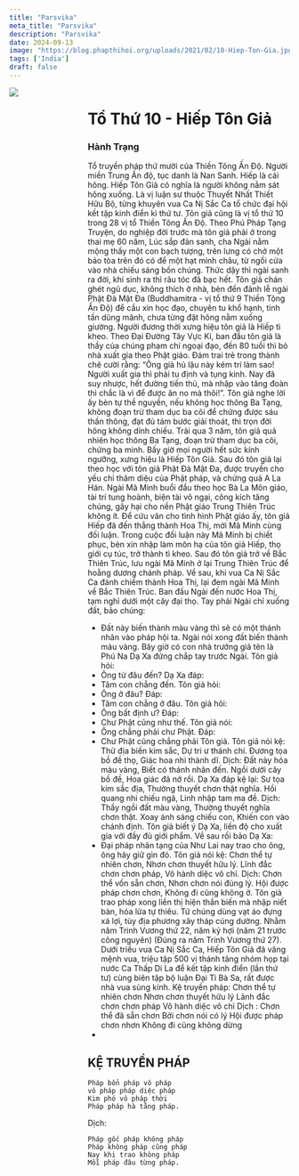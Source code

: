 ```yaml
---
title: "Parsvika"
meta_title: "Parsvika"
description: "Parsvika"
date: 2024-09-13
image: "https://blog.phapthihoi.org/uploads/2021/02/10-Hiep-Ton-Gia.jpg"
tags: ['India']
draft: false
---
```


<div style="display: flex; justify-content: space-between;">

  <div style="flex: 1; padding-right: 10px;">
    <img decoding="async" src="https://blog.phapthihoi.org/uploads/2021/02/10-Hiep-Ton-Gia.jpg">
  </div>

  <div style="flex: 3; padding-left: 10px;">
    <h1>Tổ Thứ 10 - Hiếp Tôn Giả</h1>
    <h3>Hành Trạng</h3>

Tổ truyền pháp thứ mười của Thiền Tông Ấn Độ.
Người miền Trung Ấn độ, tục danh là Nan Sanh. Hiếp là cái hông. Hiếp Tôn Giả có nghĩa là người không nằm sát hông xuống.
Là vị luận sư thuộc Thuyết Nhất Thiết Hữu Bộ, từng khuyên vua Ca Nị Sắc Ca tổ chức đại hội kết tập kinh điển kì thứ tư. Tôn giả cũng là vị tổ thứ 10 trong 28 vị tổ Thiền Tông Ấn Độ. Theo Phú Pháp Tạng Truyện, do nghiệp đời trước mà tôn giả phải ở trong thai mẹ 60 năm, Lúc sắp đản sanh, cha Ngài nằm mộng thấy một con bạch tượng, trên lưng có chở một bảo tòa trên đó có để một hạt minh châu, từ ngồi cửa vào nhà chiếu sáng bốn chúng. Thức dậy thì ngài sanh ra đời, khi sinh ra thì râu tóc đã bạc hết. Tôn giả chán ghét ngũ dục, không thích ở nhà, bèn đến đảnh lễ ngài Phật Đà Mật Đa (Buddhamitra - vị tổ thứ 9 Thiền Tông Ấn Độ) để cầu xin học đạo, chuyên tu khổ hạnh, tinh tấn dũng mãnh, chưa từng đặt hông nằm xuống giường. Người đương thời xưng hiệu tôn giả là Hiếp tì kheo.
Theo Đại Đường Tây Vực Kí, ban đầu tôn giả là thầy của chúng phạm chí ngoại đạo, đến 80 tuổi thì bỏ nhà xuất gia theo Phật giáo. Đám trai trẻ trong thành chê cười rằng: “Ông già hủ lậu này kém trí làm sao! Người xuất gia thì phải tu định và tụng kinh. Nay đã suy nhược, hết đường tiến thủ, mà nhập vào tăng đoàn thì chắc là vì để được ăn no mà thôi!”. Tôn giả nghe lời ấy bèn tự thề nguyền, nếu không học thông Ba Tạng, không đoạn trừ tham dục ba cõi để chứng được sáu thần thông, đạt đủ tám bước giải thoát, thì trọn đời hông không dính chiếu. Trải qua 3 năm, tôn giả quả nhiên học thông Ba Tạng, đoạn trừ tham dục ba cõi, chứng ba minh. Bấy giờ mọi người hết sức kính ngưỡng, xưng hiệu là Hiếp Tôn Giả. Sau đó tôn giả lại theo học với tôn giả Phật Đà Mật Đa, được truyền cho yếu chỉ thâm diệu của Phật pháp, và chứng quả A La Hán.
Ngài Mã Minh buổi đầu theo học Bà La Môn giáo, tài trí tung hoành, biện tài vô ngại, công kích tăng chúng, gây hại cho nền Phật giáo Trung Thiên Trúc không ít. Để cứu vãn cho tình hình Phật giáo ấy, tôn giả Hiếp đã đến thẳng thành Hoa Thị, mời Mã Minh cùng đối luận. Trong cuộc đối luận này Mã Minh bị chiết phục, bèn xin nhập làm môn hạ của tôn giả Hiếp, thọ giới cụ túc, trở thành tì kheo. Sau đó tôn giả trở về Bắc Thiên Trúc, lưu ngài Mã Minh ở lại Trung Thiên Trúc để hoằng dương chánh pháp. Về sau, khi vua Ca Nị Sắc Ca đánh chiếm thành Hoa Thị, lại đem ngài Mã Minh về Bắc Thiên Trúc.
Ban đầu Ngài đến nước Hoa Thị, tạm nghỉ dưới một cây đại thọ. Tay phải Ngài chỉ xuống đất, bảo chúng:
- Đất này biến thành màu vàng thì sẽ có một thánh nhân vào pháp hội ta.
  Ngài nói xong đất biến thành màu vàng. Bây giờ có con nhà trưởng giả tên là Phú Na Dạ Xa đứng chắp tay trước Ngài.
  Tôn giả hỏi:
- Ông từ đâu đến?
  Dạ Xa đáp:
- Tâm con chẳng đến.
  Tôn giả hỏi:
- Ông ở đâu?
  Đáp:
- Tâm con chẳng ở đâu.
  Tôn giả hỏi:
- Ông bất định ư?
  Đáp:
- Chư Phật cũng như thế.
  Tôn giả nói:
- Ông chẳng phải chư Phật.
  Đáp:
- Chư Phật cũng chẳng phải Tôn giả.
  Tôn giả nói kệ:
  Thử địa biến kim sắc,
  Dự tri ư thánh chí.
  Đương tọa bồ đề thọ,
  Giác hoa nhi thành dĩ.
  Dịch:
  Đất này hóa màu vàng,
  Biết có thánh nhân đến.
  Ngồi dưới cây bồ đề,
  Hoa giác đã nở rồi.
  Dạ Xa đáp kệ lại:
  Sư tọa kim sắc địa,
  Thường thuyết chơn thật nghĩa.
  Hồi quang nhi chiếu ngã,
  Linh nhập tam ma đề.
  Dịch:
  Thầy ngồi đất màu vàng,
  Thường thuyết nghĩa chơn thật.
  Xoay ánh sáng chiếu con,
  Khiến con vào chánh định.
  Tôn giả biết ý Dạ Xa, liền độ cho xuất gia với đầy đủ giới phẩm. Về sau rồi bảo Dạ Xa:
- Đại pháp nhãn tạng của Như Lai nay trao cho ông, ông hãy giữ gìn đó.
  Tôn giả nói kệ:
  Chơn thể tự nhiên chơn,
  Nhơn chơn thuyết hữu lý.
  Lĩnh đắc chơn chơn pháp,
  Vô hành diệc vô chỉ.
  Dịch:
  Chơn thể vốn sẵn chơn,
  Nhơn chơn nói đúng lý.
  Hội được pháp chơn chơn,
  Không đi cũng không ở.
  Tôn giả trao pháp xong liền thị hiện thần biến mà nhập niết bàn, hóa lửa tự thiêu. Tứ chúng dùng vạt áo đựng xá lợi, tùy địa phương xây tháp cúng dường.
  Nhằm năm Trinh Vương thứ 22, năm kỷ hợi (năm 21 trước công nguyên) (Đúng ra năm Trinh Vương thứ 27).
  Dưới triều vua Ca Nị Sắc Ca, Hiếp Tôn Giả đã vâng mệnh vua, triệu tập 500 vị thánh tăng nhóm họp tại nước Ca Thấp Di La để kết tập kinh điển (lần thứ tư) cùng biên tập bộ luận Đại Tì Bà Sa, rất được nhà vua sùng kính.
  Kệ truyền pháp:
  Chơn thể tự nhiên chơn
  Nhơn chơn thuyết hữu lý
  Lãnh đắc chơn chơn pháp
  Vô hành diệc vô chỉ
  Dịch :
  Chơn thể đã sẵn chơn
  Bởi chơn nói có lý
  Hội được pháp chơn nhơn
  Không đi cũng không dừng
- 
<h2>KỆ TRUYỀN PHÁP</h2>

    Pháp bổn pháp vô pháp
    vô pháp pháp diệc pháp
    Kim phó vô pháp thời
    Pháp pháp hà tằng pháp.

Dịch:

    Pháp gốc pháp không pháp
    Pháp không pháp cũng pháp
    Nay khi trao không pháp
    Mỗi pháp đâu từng pháp.
  </div>

</div>
